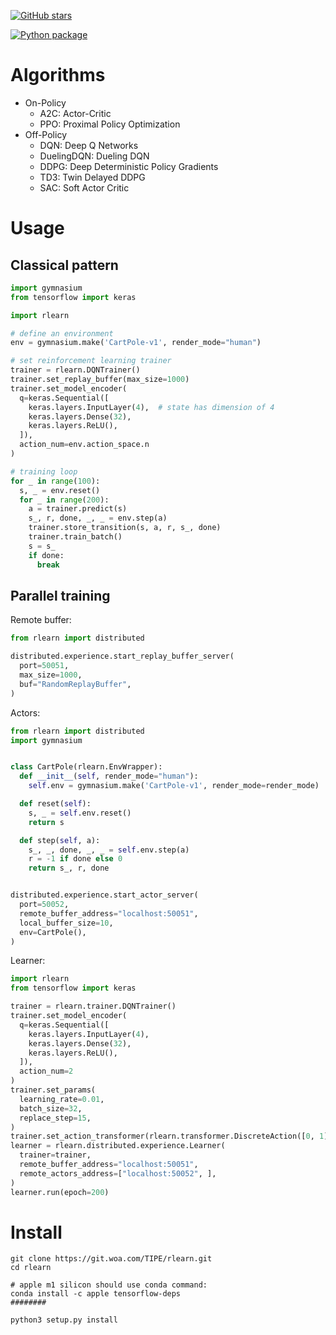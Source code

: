 [![GitHub stars](https://img.shields.io/github/stars/morvanzhou/rlearn)](https://github.com/MorvanZhou/rlearn/stargazers)

[![Python package](https://github.com/MorvanZhou/rlearn/actions/workflows/python-package.yml/badge.svg)](https://github.com/MorvanZhou/rlearn/actions/workflows/python-package.yml)

# Algorithms

- On-Policy
  - A2C: Actor-Critic
  - PPO: Proximal Policy Optimization
- Off-Policy
  - DQN: Deep Q Networks
  - DuelingDQN: Dueling DQN
  - DDPG: Deep Deterministic Policy Gradients
  - TD3: Twin Delayed DDPG
  - SAC: Soft Actor Critic

# Usage

## Classical pattern

```python
import gymnasium
from tensorflow import keras

import rlearn

# define an environment
env = gymnasium.make('CartPole-v1', render_mode="human")

# set reinforcement learning trainer
trainer = rlearn.DQNTrainer()
trainer.set_replay_buffer(max_size=1000)
trainer.set_model_encoder(
  q=keras.Sequential([
    keras.layers.InputLayer(4),  # state has dimension of 4
    keras.layers.Dense(32),
    keras.layers.ReLU(),
  ]),
  action_num=env.action_space.n
)

# training loop
for _ in range(100):
  s, _ = env.reset()
  for _ in range(200):
    a = trainer.predict(s)
    s_, r, done, _, _ = env.step(a)
    trainer.store_transition(s, a, r, s_, done)
    trainer.train_batch()
    s = s_
    if done:
      break
```

## Parallel training

Remote buffer:

```python
from rlearn import distributed

distributed.experience.start_replay_buffer_server(
  port=50051,
  max_size=1000,
  buf="RandomReplayBuffer",
)
```

Actors:

```python
from rlearn import distributed
import gymnasium


class CartPole(rlearn.EnvWrapper):
  def __init__(self, render_mode="human"):
    self.env = gymnasium.make('CartPole-v1', render_mode=render_mode)

  def reset(self):
    s, _ = self.env.reset()
    return s

  def step(self, a):
    s_, _, done, _, _ = self.env.step(a)
    r = -1 if done else 0
    return s_, r, done


distributed.experience.start_actor_server(
  port=50052,
  remote_buffer_address="localhost:50051",
  local_buffer_size=10,
  env=CartPole(),
)
```

Learner:

```python
import rlearn
from tensorflow import keras

trainer = rlearn.trainer.DQNTrainer()
trainer.set_model_encoder(
  q=keras.Sequential([
    keras.layers.InputLayer(4),
    keras.layers.Dense(32),
    keras.layers.ReLU(),
  ]),
  action_num=2
)
trainer.set_params(
  learning_rate=0.01,
  batch_size=32,
  replace_step=15,
)
trainer.set_action_transformer(rlearn.transformer.DiscreteAction([0, 1]))
learner = rlearn.distributed.experience.Learner(
  trainer=trainer,
  remote_buffer_address="localhost:50051",
  remote_actors_address=["localhost:50052", ],
)
learner.run(epoch=200)
```

# Install

```shell
git clone https://git.woa.com/TIPE/rlearn.git
cd rlearn

# apple m1 silicon should use conda command:
conda install -c apple tensorflow-deps
########

python3 setup.py install
```
